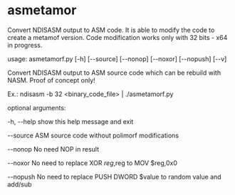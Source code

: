asmetamor
=========

Convert NDISASM output to ASM code. It is able to modify the code to create a metamof version.
Code modification works only with 32 bits - x64 in progress.


usage: asmetamorf.py [-h] [--source] [--nonop] [--noxor] [--nopush] [--v]

Convert NDISASM output to ASM source code which can be rebuild with NASM. 
Proof of concept only!

Ex.:  ndisasm -b 32 <binary_code_file> | ./asmetamorf.py

optional arguments:

  -h, --help  show this help message and exit
  
  --source    ASM source code without polimorf modifications
  
  --nonop     No need NOP in result
  
  --noxor     No need to replace XOR $reg,$reg to MOV $reg,0x0
  
  --nopush    No need to replace PUSH DWORD $value to random value and add/sub
